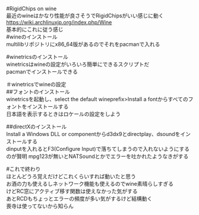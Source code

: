 #RigidChips on wine  
最近のwineはかなり性能が良さそうでRigidChipsがいい感じに動く  
https://wiki.archlinuxjp.org/index.php/Wine  
基本的にこれに従う感じ  
#wineのインストール  
multilibリポジトリにx86_64版があるのでそれをpacmanで入れる  
  
#winetricsのインストール  
winetricsはwineの設定がいろいろ簡単にできるスクリプトだ  
pacmanでインストールできる  
  
＃winetricsでwineの設定  
##フォントのインストール  
winetricsを起動し、select the default wineprefix>Install a fontからすべてのフォントをインストールする  
日本語を表示するときはロケールの設定をしよう  
  
##directXのインストール  
Install a Windows DLL or componentからd3dx9とdirectplay、dsoundをインストールする  
dinputを入れるとF3(Configure Input)で落ちてしまうので入れないようにするのが賢明
mpg123が無いとNATSoundとかでエラーを吐かれたようなきがする  
  
#これで終わり  
ほとんどうろ覚えだけどこれくらいすれば動いたと思う  
お酒の力も使えるしネットワーク機能も使えるのでwine素晴らしすぎる  
けどRC窓にアクティブ移す関数は使えなかった気がする  
あとRCDもちょっとエラーの頻度が多い気がするけど結構動く  
喪寺は使ってないから知らん